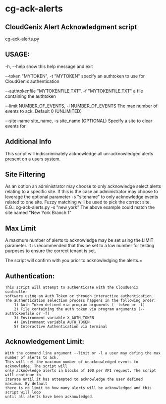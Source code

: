# cg-ack-alerts
CloudGenix Alert Acknowledgment script
---------------------------------------

cg-ack-alerts.py

USAGE:
---------------------------------------
  -h, --help
        show this help message and exit
  
  --token "MYTOKEN", -t "MYTOKEN"
        specify an authtoken to use for CloudGenix authentication
  
  --authtokenfile "MYTOKENFILE.TXT", -f "MYTOKENFILE.TXT"
         a file containing the authtoken
         
  --limit NUMBER_OF_EVENTS, -l NUMBER_OF_EVENTS
        The max number of events to ack. Default 0 (UNLIMITED)
        
  --site-name site_name, -s site_name
                        (OPTIONAL) Specify a site to clear events for

Additional Info
---------------------------------------
This script will indiscriminately acknowledge all un-acknowledged alerts present on a users system.

Site Filtering
---------------------------------------
As an option an administrator may choose to only acknowledge select alerts relating to a specific
site. If this is the case an administrator may choose to leverage the optional parameter -s "sitename"
to only acknowledge events related to one site. Fuzzy matching will be used to pick the correct site.
    E.G.:   cg-ack-alerts.py -s "new york"
The above example could match the site named "New York Branch 1"
 
Max Limit
---------------------------------------
A maxmum number of alerts to acknowledge may be set using the LIMIT parameter. It is recommended that this
be set to a low number for testing purposes to ensure the correct tenant is set.

The script will confirm with you prior to acknowledging the alerts.=

Authentication:
---------------------------------------
    This script will attempt to authenticate with the CloudGenix controller
    software using an Auth Token or through interactive authentication.
    The authentication selection process happens in the following order:
        1) Auth Token defined via program arguments (--token or -t)
        2) File containing the auth token via program arguments (--authtokenfile or -f)
        3) Environment variable X_AUTH_TOKEN
        4) Environment variable AUTH_TOKEN
        5) Interactive Authentication via terminal

Acknowledgement Limit:
---------------------------------------
    With the command line argument --limit or -l a user may defing the max number of alerts to ack.
    This will set the maximum number of unacknowledged events to acknowledge. The script will
    only acknowledge alerts in blocks of 100 per API request. The script will continue to 
    iterate until it has attempted to acknowledge the user defined maximum. By default
    there is no limit to how many alerts will be acknowledged and this script will loop
    until all alerts have been acknowledged.

